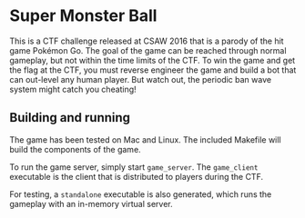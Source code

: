# Super Monster Ball

This is a CTF challenge released at CSAW 2016 that is a parody of the hit game Pokémon Go. The goal of the game can be reached through normal gameplay, but not within the time limits of the CTF. To win the game and get the flag at the CTF, you must reverse engineer the game and build a bot that can out-level any human player. But watch out, the periodic ban wave system might catch you cheating!

## Building and running

The game has been tested on Mac and Linux. The included Makefile will build the components of the game.

To run the game server, simply start `game_server`. The `game_client` executable is the client that is distributed to players during the CTF.

For testing, a `standalone` executable is also generated, which runs the gameplay with an in-memory virtual server.
